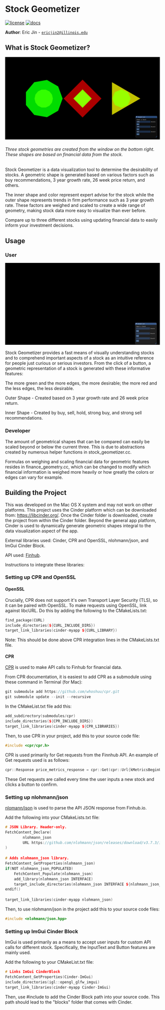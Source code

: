 # Stock Geometizer

[![license](https://img.shields.io/badge/license-MIT-green)](LICENSE)
[![docs](https://img.shields.io/badge/docs-yes-brightgreen)](docs/README.md)

**Author**: Eric Jin - [`ericjin2@illinois.edu`](mailto:ericjin2@illinois.edu)

## What is Stock Geometizer?

![Example Usage](resources/example_usage.png)
###### Three stock geometries are created from the window on the bottom right. These shapes are based on financial data from the stock.

Stock Geometizer is a data visualization tool to determine the desirability of stocks. A geometric shape is generated
based on various factors such as buy recommendations, 3 year growth rate, 26 week price return, and others. 

The inner shape and color represent expert advise for the stock while the outer shape represents trends in firm 
performance such as 3 year growth rate. These factors are weighed and scaled to create a wide range of geometry, making
stock data more easy to visualize than ever before.

Compare up to three different stocks using updating financial data to easily inform your investment decisions.

## Usage

### User

![](resources/stock_geometizer_demo.gif)

Stock Geometizer provides a fast means of visually understanding stocks and to comprehend 
important aspects of a stock as an intuitive reference for people just curious or serious investors. 
From the click of a button, a geometric representation of a stock is 
generated with these informative features:

The more green and the more edges, the more desirable; the more red and 
the less edges, the less desirable. 

Outer Shape - Created based on 3 year growth rate and 26 week price return.

Inner Shape - Created by buy, sell, hold, strong buy, and strong sell recommendations.

### Developer

The amount of geometrical shapes that can be compared can easily be scaled beyond or below the current
three. This is due to abstractions created by numerous helper functions in stock_geometizer.cc.

Formulas on weighing and scaling financial data for geometric features resides in finance_geometry.cc, which
can be changed to modify which financial information is weighed more heavily or how greatly the colors or edges
can vary for example.  

## Building the Project

This was developed on the Mac OS X system and may not work on other platforms. This project uses the Cinder
platform which can be downloaded from: https://libcinder.org/. Once the Cinder folder is downloaded, create the project from
within the Cinder folder. Beyond the general app platform, Cinder is used to dynamically generate geometric 
shapes integral to the data visualization aspect of the app.

External libraries used: Cinder, CPR and OpenSSL, nlohmann/json, and ImGui Cinder Block.

API used: [Finhub](https://finnhub.io/).

Instructions to integrate these libraries:

### Setting up CPR and OpenSSL

#### OpenSSL

Crucially, CPR does not support it's own Transport Layer Security (TLS), so it can be paired with OpenSSL.
To make requests using OpenSSL, link against libcURL. Do this by adding the following to the CMakeLists.txt:
```c++
find_package(CURL)
include_directories(${CURL_INCLUDE_DIRS})
target_link_libraries(cinder-myapp ${CURL_LIBRARY})
```
Note: This should be done above CPR integration lines in the CMakeLists.txt file.

#### CPR

[CPR](https://github.com/whoshuu/cpr) is used to make API calls to Finhub for financial data. 

From CPR documentation, it is easiest to add CPR as a submodule using these command in Terminal (for Mac):
```c++
git submodule add https://github.com/whoshuu/cpr.git 
git submodule update --init --recursive
```
In the CMakeList.txt file add this:
```c++
add_subdirectory(submodules/cpr)
include_directories(${CPR_INCLUDE_DIRS})
target_link_libraries(cinder-myapp ${CPR_LIBRARIES})
```
Then, to use CPR in your project, add this to your source code file:
```c++
#include <cpr/cpr.h>
```

CPR is used primarily for Get requests from the Finnhub API. An example of Get requests used is as follows:
```c++
cpr::Response price_metrics_response = cpr::Get(cpr::Url{kMetricsBeginURL + user_input + kPriceMetricEndURL});
```
These Get requests are called every time the user inputs a new stock and clicks a button to confirm.

### Setting up nlohmann/json

[nlomann/json](https://github.com/nlohmann/json) is used to parse the API JSON response from Finhub.io.

Add the following into your CMakeLists.txt file:
```c++
# JSON Library. Header-only.
FetchContent_Declare(
        nlohmann_json
        URL https://github.com/nlohmann/json/releases/download/v3.7.3/include.zip
)

# Adds nlohmann_json library.
FetchContent_GetProperties(nlohmann_json)
if(NOT nlohmann_json_POPULATED)
    FetchContent_Populate(nlohmann_json)
    add_library(nlohmann_json INTERFACE)
    target_include_directories(nlohmann_json INTERFACE ${nlohmann_json_SOURCE_DIR}/single_include)
endif()

target_link_libraries(cinder-myapp nlohmann_json)
```
Then, to use nlohmann/json in the project add this to your source code files:

```c++
#include <nlohmann/json.hpp>
```

### Setting up ImGui Cinder Block

ImGui is used primarily as a means to accept user inputs for custom API calls for different stock. Specifically,
the InputText and Button features are mainly used.

Add the following to your CMakeList.txt file:
```c++
# Links ImGui CinderBlock
FetchContent_GetProperties(Cinder-ImGui)
include_directories(igl::opengl_glfw_imgui)
target_link_libraries(cinder-myapp Cinder-ImGui)
```
Then, use #include to add the Cinder Block path into your source code. This path should lead to the "blocks" folder that 
comes with Cinder.
